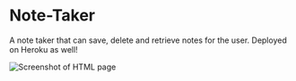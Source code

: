 # Note-Taker

A note taker that can save, delete and retrieve notes for the user. Deployed on Heroku as well!


![Screenshot of HTML page](./Images/screenshot.png)
